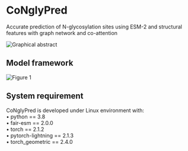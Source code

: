 # CoNglyPred
Accurate prediction of N-glycosylation sites using ESM-2 and structural features with graph network and co-attention

![Graphical abstract](https://github.com/whm242446/CoNglyPred/assets/105725880/26ca05e2-6a03-4b78-bf2e-4d7cd48a3568)

## Model framework
![Figure 1](https://github.com/whm242446/CoNglyPred/assets/105725880/19563308-dc3b-4c01-9435-a8539cb203b9)

## System requirement
CoNglyPred is developed under Linux environment with:  
•	python == 3.8  
•	fair-esm == 2.0.0  
•	torch == 2.1.2  
•	pytorch-lightning == 2.1.3  
•	torch_geometric == 2.4.0  
